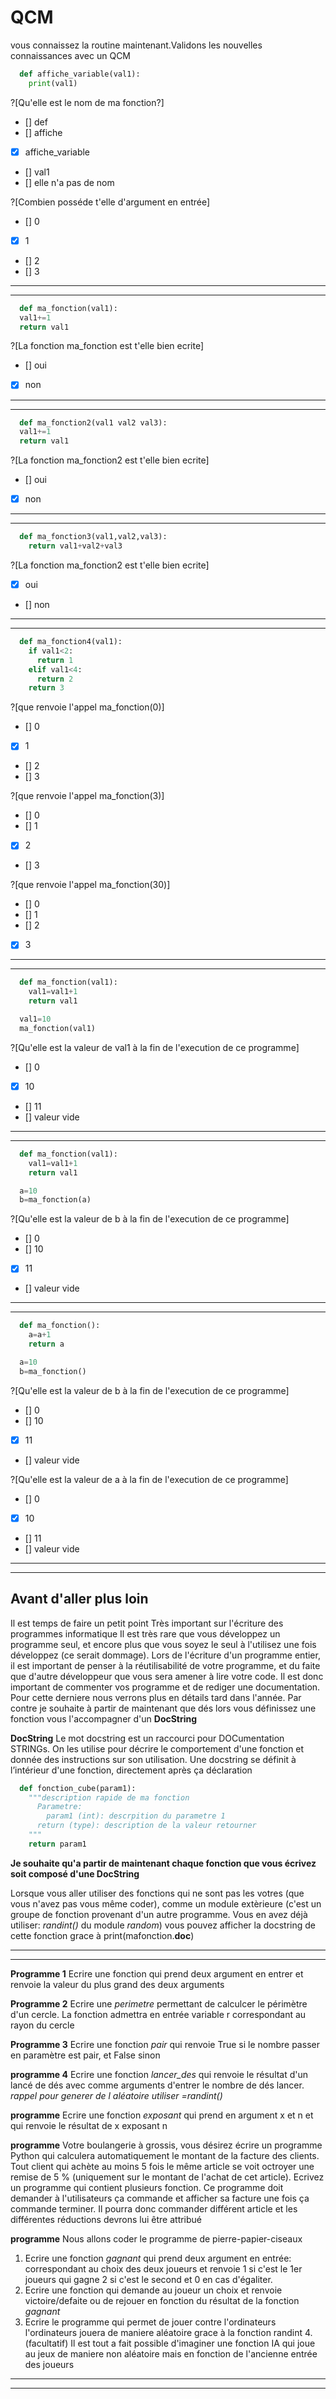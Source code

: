 # QCM
vous connaissez la routine maintenant.Validons les nouvelles connaissances avec un QCM

```python
  def affiche_variable(val1):
    print(val1)

```
?[Qu'elle est le nom de ma fonction?]
- [] def
- [] affiche
- [X] affiche_variable
- [] val1
- [] elle n'a pas de nom

?[Combien posséde t'elle d'argument en entrée]
- [] 0
- [X] 1
- [] 2
- [] 3

---
---

```python
  def ma_fonction(val1):
  val1+=1
  return val1
```

?[La fonction ma_fonction est t'elle bien ecrite]
- [] oui
- [X] non
---
---

```python
  def ma_fonction2(val1 val2 val3):
  val1+=1
  return val1
```

?[La fonction ma_fonction2 est t'elle bien ecrite]
- [] oui
- [X] non
---
---

```python
  def ma_fonction3(val1,val2,val3):
    return val1+val2+val3
```
?[La fonction ma_fonction2 est t'elle bien ecrite]
- [X] oui
- [] non

---
---


```python
  def ma_fonction4(val1):
    if val1<2:
      return 1
    elif val1<4:
      return 2    
    return 3
```

?[que renvoie l'appel ma_fonction(0)]
- [] 0
- [X] 1
- [] 2
- [] 3

?[que renvoie l'appel ma_fonction(3)]
- [] 0
- [] 1
- [X] 2
- [] 3

?[que renvoie l'appel ma_fonction(30)]
- [] 0
- [] 1
- [] 2
- [X] 3

---
---


```python
  def ma_fonction(val1):
    val1=val1+1
    return val1

  val1=10
  ma_fonction(val1)  
```
?[Qu'elle est la valeur de val1 à la fin de l'execution de ce programme]
- [] 0
- [X] 10
- [] 11
- [] valeur vide

---
---

```python
  def ma_fonction(val1):
    val1=val1+1
    return val1

  a=10
  b=ma_fonction(a)  
```
?[Qu'elle est la valeur de b à la fin de l'execution de ce programme]
- [] 0
- [] 10
- [X] 11
- [] valeur vide

---
---

```python
  def ma_fonction():
    a=a+1
    return a

  a=10
  b=ma_fonction()  
```
?[Qu'elle est la valeur de b à la fin de l'execution de ce programme]
- [] 0
- [] 10
- [X] 11
- [] valeur vide

?[Qu'elle est la valeur de a à la fin de l'execution de ce programme]
- [] 0
- [X] 10
- [] 11
- [] valeur vide


---
---

## Avant d'aller plus loin
 Il est temps de faire un petit point Très important sur l'écriture des programmes informatique
Il est très rare que vous développez un programme seul, et encore plus que vous soyez le seul à l'utilisez une fois développez (ce serait dommage).
Lors de l'écriture d'un programme entier, il est important de penser à la réutilisabilité de votre programme, et du faite que d'autre développeur que vous sera amener à lire votre code. Il est donc important de commenter vos programme et de rediger une documentation. Pour cette derniere nous verrons plus en détails tard dans l'année.
Par contre je souhaite à partir de maintenant que dés lors vous définissez une fonction vous l'accompagner d'un **DocString**

**DocString**
Le mot docstring est un raccourci pour DOCumentation STRINGs. On les utilise pour décrire le comportement d'une fonction et donnée des instructions sur son utilisation.
Une docstring se définit à l’intérieur d'une fonction, directement après ça déclaration

```python
  def fonction_cube(param1):
    """description rapide de ma fonction
      Parametre:
        param1 (int): descrpition du parametre 1
      return (type): description de la valeur retourner
    """
    return param1
```

**Je souhaite qu'a partir de maintenant chaque fonction que vous écrivez soit composé d'une DocString**

Lorsque vous aller utiliser des fonctions qui ne sont pas les votres (que vous n'avez pas vous même coder), comme un module extèrieure (c'est un groupe de fonction provenant d'un autre programme. Vous en avez déjà utiliser: _randint()_ du module _random_) vous pouvez afficher la docstring de cette fonction grace à print(mafonction.__doc__)


---
---

**Programme 1**
Ecrire une fonction qui prend deux argument en entrer et renvoie la valeur du plus grand des deux arguments

**Programme 2**
Ecrire une _perimetre_ permettant de calculcer le périmètre d'un cercle. La fonction admettra en entrée variable r correspondant au rayon du cercle

**Programme 3**
Ecrire une fonction _pair_ qui renvoie True si le nombre passer en paramètre est pair, et False sinon

**programme 4**
Ecrire une fonction _lancer_des_ qui renvoie le résultat d'un lancé de dés avec comme arguments d'entrer le nombre de dés lancer.
_rappel pour generer de l aléatoire utiliser =randint()_

**programme**
Ecrire une fonction _exposant_ qui prend en argument x et n et qui renvoie le résultat de x exposant n

**programme**
Votre boulangerie à grossis, vous désirez écrire un programme Python qui calculera automatiquement le montant de la facture des clients.
Tout client qui achète au moins 5 fois le même article se voit octroyer une remise de 5 % (uniquement sur le montant de l'achat de cet article).
Ecrivez un programme qui contient plusieurs fonction. Ce programme doit demander à l'utilisateurs ça commande et afficher sa facture une fois ça commande terminer.
Il pourra donc commander différent article et les différentes réductions devrons lui être attribué

**programme**
Nous allons coder le programme de pierre-papier-ciseaux
1. Ecrire une fonction _gagnant_ qui prend deux argument en entrée: correspondant au choix des deux joueurs
et renvoie 1 si c'est le 1er joueurs qui gagne 2 si c'est le second et 0 en cas d'égaliter.
2. Ecrire une fonction qui demande au joueur un choix et renvoie victoire/defaite ou de rejouer en fonction du résultat de la fonction _gagnant_
3. Ecrire le programme qui permet de jouer contre l'ordinateurs
l'ordinateurs jouera de maniere aléatoire grace à la fonction randint
4.(facultatif) Il est tout a fait possible d'imaginer une fonction IA qui joue au jeux de maniere non aléatoire mais en fonction de l'ancienne entrée des joueurs



---
---
